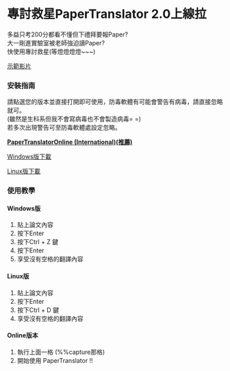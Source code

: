 # 專討救星PaperTranslator 2.0上線拉

多益只考200分都看不懂但下禮拜要報Paper?<BR>
大一剛進實驗室被老師強迫讀Paper?<BR>
快使用專討救星(等燈燈燈燈~~~)<BR>
  
[示範影片](https://youtu.be/tXA9LN5PKIw)<BR>
  
### 安裝指南
請點選您的版本並直接打開即可使用，防毒軟體有可能會警告有病毒，請直接忽略就可。<BR>
(雖然是生科系但我不會寫病毒也不會製造病毒= =)<BR>
若多次出現警告可至防毒軟體處設定忽略。<BR>
   
[__PaperTranslatorOnline (International)(推薦)__](https://colab.research.google.com/drive/1Tpcm4W9FRBnxUkuhE8HuicNBm1jFvyTo?usp=sharing)<BR>
   
[Windows版下載](https://github.com/z987525877/PaperTranslator/raw/main/win_version/dist/PaperTranslator_WIN.exe) <BR>

[Linux版下載](https://github.com/z987525877/PaperTranslator/raw/main/linux_version/dist/PaperTranslator_LINUX)<BR>

### 使用教學
#### Windows版
  
1. 貼上論文內容
2. 按下Enter
3. 按下Ctrl + Z 鍵
4. 按下Enter
5. 享受沒有空格的翻譯內容
  
#### Linux版
1. 貼上論文內容
2. 按下Enter
3. 按下Ctrl + D 鍵
4. 享受沒有空格的翻譯內容
   
#### Online版本
1. 執行上面一格 (%%capture那格)
2. 開始使用 PaperTranslator !!


